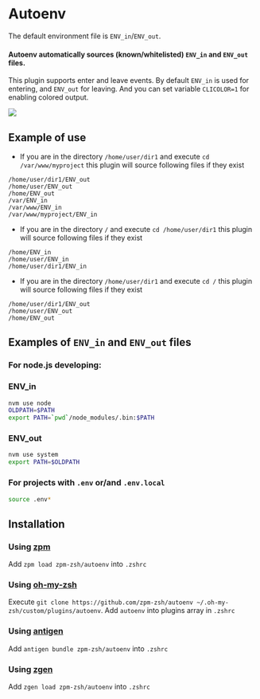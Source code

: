 # Autoenv

The default environment file is `ENV_in`/`ENV_out`.

#### Autoenv automatically sources (known/whitelisted) `ENV_in` and `ENV_out` files.

This plugin supports enter and leave events. By default `ENV_in` is used for entering, and `ENV_out` for leaving. And you can set variable `CLICOLOR=1` for enabling colored output.

![](term.png)

## Example of use

- If you are in the directory `/home/user/dir1` and execute `cd /var/www/myproject` this plugin will source following files if they exist

```
/home/user/dir1/ENV_out
/home/user/ENV_out
/home/ENV_out
/var/ENV_in
/var/www/ENV_in
/var/www/myproject/ENV_in
```

- If you are in the directory `/` and execute `cd /home/user/dir1` this plugin will source following files if they exist

```
/home/ENV_in
/home/user/ENV_in
/home/user/dir1/ENV_in
```

- If you are in the directory `/home/user/dir1` and execute `cd /` this plugin will source following files if they exist

```
/home/user/dir1/ENV_out
/home/user/ENV_out
/home/ENV_out
```

## Examples of `ENV_in` and `ENV_out` files

### For node.js developing:

### ENV_in

```sh
nvm use node
OLDPATH=$PATH
export PATH=`pwd`/node_modules/.bin:$PATH

```

### ENV_out

```sh
nvm use system
export PATH=$OLDPATH

```

### For projects with `.env` or/and `.env.local`

```sh
source .env*
```


## Installation

### Using [zpm](https://github.com/zpm-zsh/zpm)

Add `zpm load zpm-zsh/autoenv` into `.zshrc`

### Using [oh-my-zsh](https://github.com/robbyrussell/oh-my-zsh)

Execute `git clone https://github.com/zpm-zsh/autoenv ~/.oh-my-zsh/custom/plugins/autoenv`. Add `autoenv` into plugins array in `.zshrc`

### Using [antigen](https://github.com/zsh-users/antigen)

Add `antigen bundle zpm-zsh/autoenv` into `.zshrc`

### Using [zgen](https://github.com/tarjoilija/zgen)

Add `zgen load zpm-zsh/autoenv` into `.zshrc`
